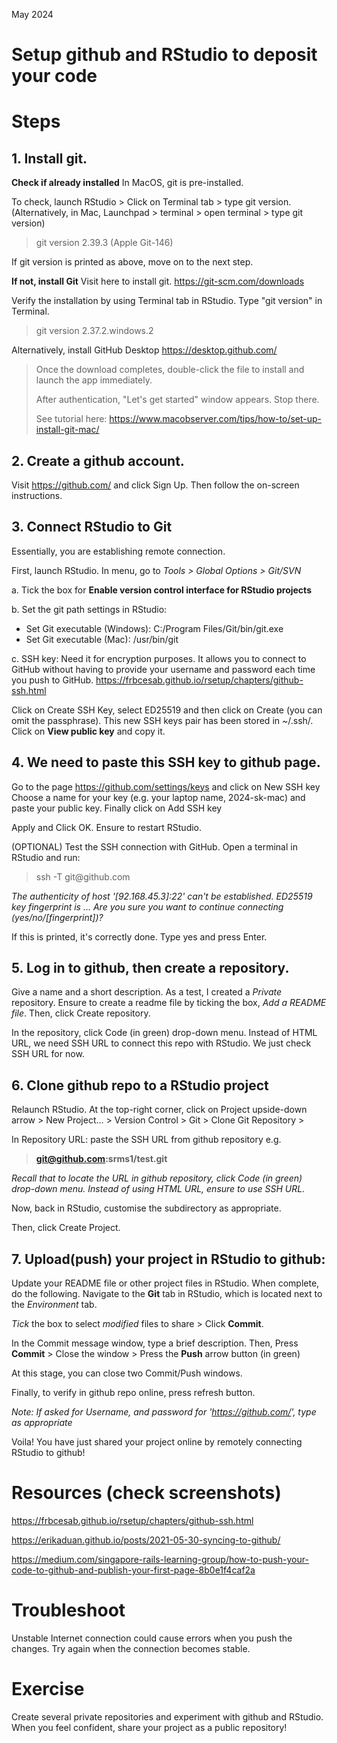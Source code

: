 
May 2024

# Setup github and RStudio to deposit your code

# Steps

## 1. Install git.

**Check if already installed**
In MacOS, git is pre-installed.

To check, launch RStudio \> Click on Terminal tab \> type git version.
(Alternatively, in Mac, Launchpad \> terminal \> open terminal \> type git version)

> git version 2.39.3 (Apple Git-146)

If git version is printed as above, move on to the next step.

**If not, install Git** Visit here to install git.
<https://git-scm.com/downloads>

Verify the installation by using Terminal tab in RStudio. Type "git version" in Terminal.

> git version 2.37.2.windows.2

Alternatively, install GitHub Desktop <https://desktop.github.com/>

> Once the download completes, double-click the file to install and
> launch the app immediately.
>
> After authentication, "Let's get started" window appears. Stop
> there.
>
> See tutorial here:
> <https://www.macobserver.com/tips/how-to/set-up-install-git-mac/>

## 2. Create a github account.

Visit <https://github.com/> and click Sign Up. Then follow the
on-screen instructions. 

## 3. Connect RStudio to Git

Essentially, you are establishing remote connection.

First, launch RStudio. In menu, go to *Tools \> Global Options \>
Git/SVN*

a.  Tick the box for **Enable version control interface for RStudio
    projects**

b.  Set the git path settings in RStudio:

-   Set Git executable (Windows): C:/Program Files/Git/bin/git.exe
-   Set Git executable (Mac): /usr/bin/git

c.  SSH key: Need it for encryption purposes. It allows you to
    connect to GitHub without having to provide your username and
    password each time you push to GitHub.
    <https://frbcesab.github.io/rsetup/chapters/github-ssh.html>

Click on Create SSH Key, select ED25519 and then click on Create
(you can omit the passphrase). This new SSH keys pair has been
stored in \~/.ssh/. Click on **View public key** and copy it.

## 4. We need to paste this SSH key to github page.

Go to the page <https://github.com/settings/keys> and click on New
SSH key Choose a name for your key (e.g. your laptop name,
2024-sk-mac) and paste your public key. Finally click on Add SSH key

Apply and Click OK. Ensure to restart RStudio.

(OPTIONAL) Test the SSH connection with GitHub. Open a terminal in RStudio and run: 

> ssh -T git\@github.com

*The authenticity of host '[92.168.45.3]:22' can't be established.
ED25519 key fingerprint is ... Are you sure you want to continue
connecting (yes/no/[fingerprint])?*

If this is printed, it's correctly done. Type yes and press Enter.

## 5. Log in to github, then create a repository.

Give a name and a short description. As a test, I created a *Private*
repository. Ensure to create a readme file by ticking the box, *Add a README file*. Then, click Create repository.

In the repository, click Code (in green) drop-down menu. Instead of
HTML URL, we need SSH URL to connect this repo with RStudio. We just
check SSH URL for now.

## 6. Clone github repo to a RStudio project
Relaunch RStudio.
At the top-right corner, click on Project upside-down arrow \> New
Project... \> Version Control \> Git \> Clone Git Repository \>

In Repository URL: paste the SSH URL from github repository e.g.

> **git@github.com:srms1/test.git**

*Recall that to locate the URL in github repository, click Code (in green) drop-down menu. Instead of using HTML URL,
ensure to use SSH URL.*

Now, back in RStudio, customise the subdirectory as appropriate.

Then, click Create Project.

## 7. Upload(push) your project in RStudio to github:

Update your README file or other project files in RStudio. When complete, do the following.
Navigate to the **Git** tab in RStudio, which is located next to the
*Environment* tab.

*Tick* the box to select *modified* files to share \> Click **Commit**.

In the Commit message window, type a brief description. Then, Press
**Commit** \> Close the window \> Press the **Push** arrow button
(in green)

At this stage, you can close two Commit/Push windows. 

Finally, to verify in github repo online, press refresh button.

*Note: If asked for Username, and password for
'<https://github.com/>', type as appropriate*

Voila! You have just shared your project online by remotely
connecting RStudio to github!

# Resources (check screenshots)

<https://frbcesab.github.io/rsetup/chapters/github-ssh.html>

<https://erikaduan.github.io/posts/2021-05-30-syncing-to-github/>

<https://medium.com/singapore-rails-learning-group/how-to-push-your-code-to-github-and-publish-your-first-page-8b0e1f4caf2a>

# Troubleshoot 
Unstable Internet connection could cause errors when you push the changes. Try again when the connection becomes stable.

# Exercise
Create several private repositories and experiment with github and
RStudio. When you feel confident, share your project as a public
repository!

